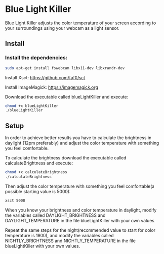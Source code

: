 # Blue Light Killer

Blue Light Killer adjusts the color temperature of your screen according to your surroundings using your webcam as a light sensor.

## Install

### Install the dependencies:

```bash
sudo apt-get install fswebcam libx11-dev libxrandr-dev
```

Install Xsct: https://github.com/faf0/sct

Install ImageMagick: https://imagemagick.org

Download the executable called blueLightKiller and execute: 

```bash
chmod +x blueLightKiller
./blueLightKiller
```

## Setup

In order to achieve better results you have to calculate the brightness in daylight (12pm preferably) and adjust the color temperature with something you feel comfortable.

To calculate the brightness download the executable called calculateBrightness and execute:

```bash
chmod +x calculateBrightness
./calculateBrightness
```

Then adjust the color temperature with something you feel comfortable(a possible starting value is 5000):

```bash
xsct 5000
```

When you know your brightness and color temperature in daylight, modify the variables called DAYLIGHT_BRIGHTNESS and DAYLIGHT_TEMPERATURE in the file blueLightKiller with your own values.

Repeat the same steps for the night(recommended value to start for color temperature is 1900), and modify the variables called NIGHTLY_BRIGHTNESS and NIGHTLY_TEMPERATURE in the file blueLightKiller with your own values.
